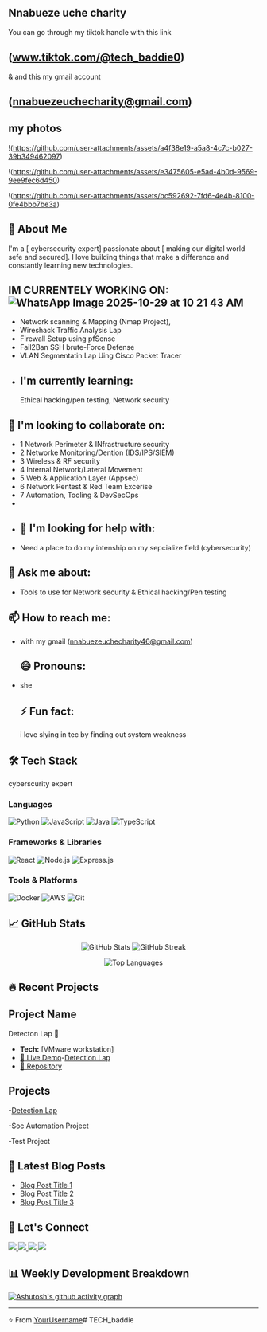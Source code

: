 ## Nnabueze uche charity
 You can go through my tiktok handle with this link
 ## (www.tiktok.com/@tech_baddie0)
 & and this my gmail account 
 ## (nnabuezeuchecharity@gmail.com)

## my photos
!(https://github.com/user-attachments/assets/a4f38e19-a5a8-4c7c-b027-39b349462097)

!(https://github.com/user-attachments/assets/e3475605-e5ad-4b0d-9569-9ee9fec6d450)

!(https://github.com/user-attachments/assets/bc592692-7fd6-4e4b-8100-0fe4bbb7be3a)

## 🚀 About Me

I'm a [  cybersecurity expert] passionate about [ making our digital world sefe and secured]. I love building things that make a difference and constantly learning new technologies.

## IM CURRENTELY WORKING ON:![WhatsApp Image 2025-10-29 at 10 21 43 AM](https://github.com/user-attachments/assets/be3453d6-1adb-4b91-a3c6-206297feaaa8)

- Network scanning & Mapping (Nmap Project),
- Wireshack Traffic Analysis Lap
- Firewall Setup using pfSense
- Fail2Ban SSH brute-Force Defense
- VLAN Segmentatin Lap Uing Cisco Packet Tracer
- 
  ## I'm currently learning:
   Ethical hacking/pen testing,
    Network security
  
 ## 👯 I'm looking to collaborate on:
- 1 Network Perimeter & INfrastructure security
- 2 Networke Monitoring/Dention (IDS/IPS/SIEM)
- 3 Wireless & RF security
- 4 Internal Network/Lateral Movement
- 5 Web & Application Layer (Appsec)
- 6 Network Pentest & Red Team Excerise
- 7 Automation, Tooling & DevSecOps
- 
- 
  ## 🤔 I'm looking for help with:
- Need a place to do my intenship on my sepcialize field (cybersecurity)

## 💬 Ask me about:
- Tools to use for Network security & Ethical hacking/Pen testing
 
## 📫 How to reach me:
- with my gmail (nnabuezeuchecharity46@gmail.com)
  
  ## 😄 Pronouns:
- she
 
  ## ⚡ Fun fact:
   i love slying in tec by finding out system weakness 

## 🛠 Tech Stack
cyberscurity expert


### Languages
![Python](https://img.shields.io/badge/Python-3776AB?style=for-the-badge&logo=python&logoColor=white)
![JavaScript](https://img.shields.io/badge/JavaScript-F7DF1E?style=for-the-badge&logo=javascript&logoColor=black)
![Java](https://img.shields.io/badge/Java-ED8B00?style=for-the-badge&logo=java&logoColor=white)
![TypeScript](https://img.shields.io/badge/TypeScript-007ACC?style=for-the-badge&logo=typescript&logoColor=white)

### Frameworks & Libraries
![React](https://img.shields.io/badge/React-20232A?style=for-the-badge&logo=react&logoColor=61DAFB)
![Node.js](https://img.shields.io/badge/Node.js-339933?style=for-the-badge&logo=nodedotjs&logoColor=white)
![Express.js](https://img.shields.io/badge/Express.js-000000?style=for-the-badge&logo=express&logoColor=white)

### Tools & Platforms
![Docker](https://img.shields.io/badge/Docker-2496ED?style=for-the-badge&logo=docker&logoColor=white)
![AWS](https://img.shields.io/badge/AWS-232F3E?style=for-the-badge&logo=amazonaws&logoColor=white)
![Git](https://img.shields.io/badge/Git-F05032?style=for-the-badge&logo=git&logoColor=white)

## 📈 GitHub Stats

<p align="center">
  <img src="https://github-readme-stats.vercel.app/api?username=[YourUsername]&show_icons=true&theme=radical" alt="GitHub Stats" />
  <img src="https://github-readme-streak-stats.herokuapp.com/?user=[YourUsername]&theme=radical" alt="GitHub Streak" />
</p>

<p align="center">
  <img src="https://github-readme-stats.vercel.app/api/top-langs/?username=[YourUsername]&layout=compact&theme=radical" alt="Top Languages" />
</p>

## 🔥 Recent Projects

## Project Name
Detecton Lap 
📝 
- **Tech:** [VMware workstation]
- [🔗 Live Demo]()-<a href="https://github.com/cherish-account/Detection-lap/tree/main">Detection Lap</a>
- [📁 Repository](https://github.com/[YourUsername]/[Project1])

## Projects
-<a href="https://github.com/cherish-account/Detection-lap/tree/main">Detection Lap</a>

-Soc Automation Project

-Test Project

## 📝 Latest Blog Posts
<!-- If you have a blog, you can add recent posts here -->
- [Blog Post Title 1](https://your-blog-link.com/post1)
- [Blog Post Title 2](https://your-blog-link.com/post2)
- [Blog Post Title 3](https://your-blog-link.com/post3)

## 🤝 Let's Connect

<p align="left">
  <a href="https://linkedin.com/in/[YourLinkedIn]">
    <img src="https://img.shields.io/badge/LinkedIn-0077B5?style=for-the-badge&logo=linkedin&logoColor=white" />
  </a>
  <a href="https://twitter.com/[YourTwitter]">
    <img src="https://img.shields.io/badge/Twitter-1DA1F2?style=for-the-badge&logo=twitter&logoColor=white" />
  </a>
  <a href="https://dev.to/[YourDevTo]">
    <img src="https://img.shields.io/badge/dev.to-0A0A0A?style=for-the-badge&logo=dev.to&logoColor=white" />
  </a>
  <a href="mailto:[YourEmail]">
    <img src="https://img.shields.io/badge/Email-D14836?style=for-the-badge&logo=gmail&logoColor=white" />
  </a>
</p>

## 📊 Weekly Development Breakdown
<!-- This uses the github-readme-activity-graph, you'll need to set it up -->
[![Ashutosh's github activity graph](https://github-readme-activity-graph.vercel.app/graph?username=[YourUsername]&theme=react-dark)](https://github.com/ashutosh00710/github-readme-activity-graph)



---

⭐️ From [YourUsername](https://github.com/[YourUsername])# TECH_baddie
